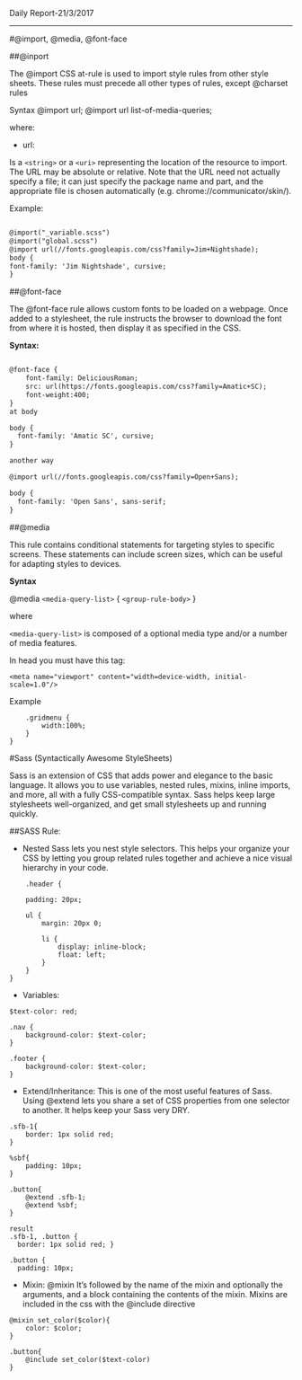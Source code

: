 Daily Report-21/3/2017


----------
#@import, @media, @font-face

##@inport

The @import CSS at-rule is used to import style rules from other style sheets. These rules must precede all other types of rules, except @charset rules

Syntax
@import url;
@import url list-of-media-queries;

where:
- url:

Is a ```<string>``` or a ```<uri>``` representing the location of the resource to import. The URL may be absolute or relative. Note that the URL need not actually specify a file; it can just specify the package name and part, and the appropriate file is chosen automatically (e.g. chrome://communicator/skin/).

Example:

```html

@import("_variable.scss")
@import("global.scss")
@import url(//fonts.googleapis.com/css?family=Jim+Nightshade);
body {
font-family: 'Jim Nightshade', cursive;
}

```

##@font-face

The @font-face rule allows custom fonts to be loaded on a webpage. Once added to a stylesheet, the rule instructs the browser to download the font from where it is hosted, then display it as specified in the CSS.

**Syntax:**

```html 

@font-face {
    font-family: DeliciousRoman;
    src: url(https://fonts.googleapis.com/css?family=Amatic+SC);
    font-weight:400;
}
at body

body {
  font-family: 'Amatic SC', cursive;
}

another way

@import url(//fonts.googleapis.com/css?family=Open+Sans);

body {
  font-family: 'Open Sans', sans-serif;
}

```

##@media

This rule contains conditional statements for targeting styles to specific screens. These statements can include screen sizes, which can be useful for adapting styles to devices.

**Syntax**

@media ```<media-query-list>``` {
``` <group-rule-body> ```
}

where

```<media-query-list>```  is composed of a optional media type and/or a number of media features.

In head you must have this tag: 

``` <meta name="viewport" content="width=device-width, initial-scale=1.0"/> ```

Example

``` @media and (max-width: 500px) {
    .gridmenu {
        width:100%;
    }
}
 ```

#Sass (Syntactically Awesome StyleSheets)

Sass is an extension of CSS that adds power and elegance to the basic language. It
allows you to use variables, nested rules, mixins, inline imports, and more, all with a fully CSS-compatible syntax. Sass helps keep large stylesheets well-organized, and get small stylesheets up and running quickly.

##SASS Rule:

- Nested
Sass lets you nest style selectors. This helps your organize your CSS by letting you group related rules together and achieve a nice visual hierarchy in your code.

```
	.header {
	
    padding: 20px;
    
    ul {
        margin: 20px 0;
        
        li {
            display: inline-block;
            float: left;
        }
    }
}
```
- Variables:
```
$text-color: red;

.nav {
    background-color: $text-color;
}

.footer {
    background-color: $text-color;
}
```
- Extend/Inheritance:
This is one of the most useful features of Sass. Using @extend lets you share a set of CSS properties from one selector to another. It helps keep your Sass very DRY.
```
.sfb-1{
	border: 1px solid red;
}

%sbf{
	padding: 10px;
}

.button{
	@extend .sfb-1;
	@extend %sbf;
}

result
.sfb-1, .button {
  border: 1px solid red; }

.button {
  padding: 10px; 
```
- Mixin: @mixin
It’s followed by the name of the mixin and optionally the arguments, and a block containing the contents of the mixin.
Mixins are included in the css with the @include directive

```
@mixin set_color($color){
	color: $color;
}

.button{
	@include set_color($text-color) 
}
```
